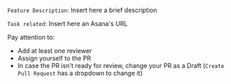 
`Feature Description`: Insert here a brief description

`Task related`: Insert here an Asana's URL

Pay attention to:
* Add at least one reviewer
* Assign yourself to the PR
* In case the PR isn't ready for review, change your PR as a Draft (`Create Pull Request` has a dropdown to change it)